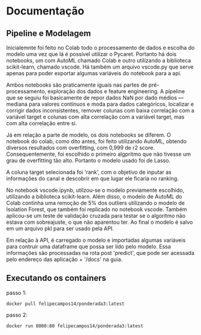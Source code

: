 # Documentação 

## Pipeline e Modelagem
Inicialemnte foi feito no Colab todo o processamento de dados e escolha do modelo uma vez que lá é possível utilizar o Pycaret. Portanto há dois notebooks, um com AutoML chamado Colab e outro utilizando a biblioteca scikit-learn, chamado vscode. Há também um arquivo vscode.py que serve apenas para poder exportar algumas variáveis do notebook para a api.

Ambos notebooks são praticamente iguais nas partes de pré-processamento, exploração dos dados e feature engineering. A pipeline que se seguiu foi basicamente de repor dados NaN por dado médios — mediana para valores contínuos e moda para dados categóricos, localizar e corrigir dados inconsistentes, remover colunas com baixa correlação com a variável target e colunas com alta correlação com a variável target, mas com alta correlação entre si.

Já em relação a parte de modelo, os dois notebooks se diferem. O notebook do colab, como dito antes, foi feito utilizando AutoML, obtendo diversos resultados com overfitting, com 0,999 de r2 score. Consequentemente, foi escolhido o primeiro algpritmo que não tivesse um grau de overfitting tão alto. Portanto o modelo usado foi de Lasso.

A coluna target selecionada foi 'rank', com o objetivo de inputar as informações do canal e descobrir em que lugar ele ficaria no ranking.

No notebook vscode.ipynb, utilzou-se o modelo previamente escolhido, utilizando a biblioteca scikit-learn. Além disso, o modelo de AutoML do Colab continha uma remoção de 5% dos outliers utilizando o modelo de Isolation Forest, que também foi replicado no notebook vscode. Também aplicou-se um teste de validação cruzada para testar se o algoritmo não estava com sobreajuste, o que não aparentou ter. Ao final o modelo é salvo em um arquivo pkl para ser usado pela API.

Em relação à API, é carregado o modelo e importadas algumas variáveis para contruir uma dataframe que possa ser lido pelo modelo. Essa informações são processadas na rota post 'predict', que pode ser acessada pelo endereço das aplicação + '/docs' na guia.

## Executando os containers
passo 1:
```
docker pull felipecampos14/ponderada3:latest
```

passo 2:
```
docker run 8080:80 felipecampos14/ponderada3:latest
```